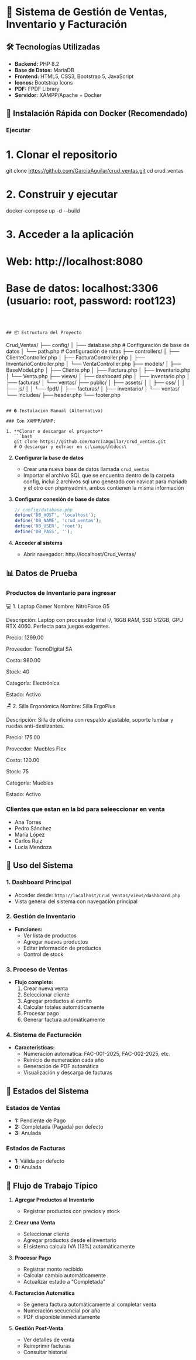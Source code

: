# 🛒 Sistema de Gestión de Ventas, Inventario y Facturación

## 🛠️ Tecnologías Utilizadas

- **Backend:** PHP 8.2
- **Base de Datos:** MariaDB
- **Frontend:** HTML5, CSS3, Bootstrap 5, JavaScript
- **Iconos:** Bootstrap Icons
- **PDF:** FPDF Library
- **Servidor:** XAMPP/Apache + Docker

## 🚀 Instalación Rápida con Docker (Recomendado)


### Ejecutar
# 1. Clonar el repositorio
git clone https://github.com/GarciaAguilar/crud_ventas.git
cd crud_ventas

# 2. Construir y ejecutar
docker-compose up -d --build

# 3. Acceder a la aplicación
# Web: http://localhost:8080
# Base de datos: localhost:3306 (usuario: root, password: root123)
```



## 📦 Estructura del Proyecto

```
Crud_Ventas/
├── config/
│   ├── database.php          # Configuración de base de datos
│   └── path.php              # Configuración de rutas
├── controllers/
│   ├── ClienteController.php
│   ├── FacturaController.php
│   ├── InventarioController.php
│   └── VentaController.php
├── models/
│   ├── BaseModel.php
│   ├── Cliente.php
│   ├── Factura.php
│   ├── Inventario.php
│   └── Venta.php
├── views/
│   ├── dashboard.php
│   ├── inventario.php
│   ├── facturas/
│   └── ventas/
├── public/
│   ├── assets/
│   │   ├── css/
│   │   ├── js/
│   │   └── fpdf/
│   ├── facturas/
│   ├── inventario/
│   └── ventas/
└── includes/
    ├── header.php
    └── footer.php
```

## �️ Instalación Manual (Alternativa)

### Con XAMPP/WAMP:

1. **Clonar o descargar el proyecto**
   ```bash
   git clone https://github.com/GarciaAguilar/crud_ventas.git
   # O descargar y extraer en c:\xampp\htdocs\
   ```

2. **Configurar la base de datos**
   - Crear una nueva base de datos llamada `crud_ventas`
   - Importar el archivo SQL que se encuentra dentro de la carpeta config, inclui 2 archivos sql uno generado con navicat para mariadb y el otro con phpmyadmin, ambos contienen la misma información

3. **Configurar conexión de base de datos**
   ```php
   // config/database.php
   define('DB_HOST', 'localhost');
   define('DB_NAME', 'crud_ventas');
   define('DB_USER', 'root');
   define('DB_PASS', '');
   ```

4. **Acceder al sistema**
   - Abrir navegador: http://localhost/Crud_Ventas/


## 📊 Datos de Prueba


### Productos de Inventario para ingresar

💻 1. Laptop Gamer
Nombre: NitroForce G5

Descripción: Laptop con procesador Intel i7, 16GB RAM, SSD 512GB, GPU RTX 4060. Perfecta para juegos exigentes.

Precio: 1299.00

Proveedor: TecnoDigital SA

Costo: 980.00

Stock: 40

Categoría: Electrónica

Estado: Activo

🪑 2. Silla Ergonómica
Nombre: Silla ErgoPlus

Descripción: Silla de oficina con respaldo ajustable, soporte lumbar y ruedas anti-deslizantes.

Precio: 175.00

Proveedor: Muebles Flex

Costo: 120.00

Stock: 75

Categoría: Muebles

Estado: Activo

### Clientes que estan en la bd para seleeccionar en venta

- Ana Torres
- Pedro Sánchez
- María López
- Carlos Ruiz
- Lucía Mendoza



## 🔧 Uso del Sistema

### 1. Dashboard Principal
- Acceder desde: `http://localhost/Crud_Ventas/views/dashboard.php`
- Vista general del sistema con navegación principal

### 2. Gestión de Inventario
- **Funciones:**
  - Ver lista de productos
  - Agregar nuevos productos
  - Editar información de productos
  - Control de stock

### 3. Proceso de Ventas
- **Flujo completo:**
  1. Crear nueva venta
  2. Seleccionar cliente
  3. Agregar productos al carrito
  4. Calcular totales automáticamente
  5. Procesar pago
  6. Generar factura automáticamente

### 4. Sistema de Facturación
- **Características:**
  - Numeración automática: FAC-001-2025, FAC-002-2025, etc.
  - Reinicio de numeración cada año
  - Generación de PDF automática
  - Visualización y descarga de facturas

## 📄 Estados del Sistema

### Estados de Ventas
- **1:** Pendiente de Pago
- **2:** Completada (Pagada) por defecto
- **3:** Anulada

### Estados de Facturas
- **1:** Válida por defecto
- **0:** Anulada

## 🎯 Flujo de Trabajo Típico

1. **Agregar Productos al Inventario**
   - Registrar productos con precios y stock

2. **Crear una Venta**
   - Seleccionar cliente
   - Agregar productos desde el inventario
   - El sistema calcula IVA (13%) automáticamente

3. **Procesar Pago**
   - Registrar monto recibido
   - Calcular cambio automáticamente
   - Actualizar estado a "Completada"

4. **Facturación Automática**
   - Se genera factura automáticamente al completar venta
   - Numeración secuencial por año
   - PDF disponible inmediatamente

5. **Gestión Post-Venta**
   - Ver detalles de venta
   - Reimprimir facturas
   - Consultar historial

